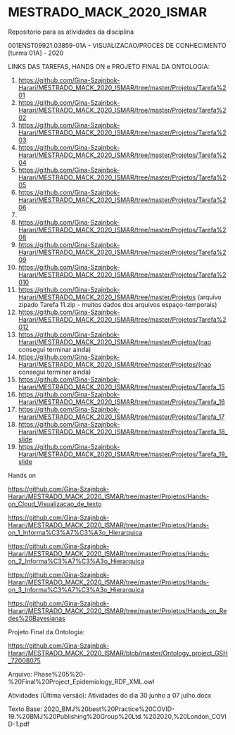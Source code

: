 # MESTRADO_MACK_2020_ISMAR 
Repositório para as atividades da disciplina 

001ENST09921.03859-01A - VISUALIZACAO/PROCES DE CONHECIMENTO [turma 01A] - 2020

LINKS DAS TAREFAS, HANDS ON e PROJETO FINAL DA ONTOLOGIA:

1) https://github.com/Gina-Szajnbok-Harari/MESTRADO_MACK_2020_ISMAR/tree/master/Projetos/Tarefa%201
2) https://github.com/Gina-Szajnbok-Harari/MESTRADO_MACK_2020_ISMAR/tree/master/Projetos/Tarefa%202
3) https://github.com/Gina-Szajnbok-Harari/MESTRADO_MACK_2020_ISMAR/tree/master/Projetos/Tarefa%203
4) https://github.com/Gina-Szajnbok-Harari/MESTRADO_MACK_2020_ISMAR/tree/master/Projetos/Tarefa%204
5) https://github.com/Gina-Szajnbok-Harari/MESTRADO_MACK_2020_ISMAR/tree/master/Projetos/Tarefa%205
6) https://github.com/Gina-Szajnbok-Harari/MESTRADO_MACK_2020_ISMAR/tree/master/Projetos/Tarefa%206
7) 
8) https://github.com/Gina-Szajnbok-Harari/MESTRADO_MACK_2020_ISMAR/tree/master/Projetos/Tarefa%208
9) https://github.com/Gina-Szajnbok-Harari/MESTRADO_MACK_2020_ISMAR/tree/master/Projetos/Tarefa%209
10) https://github.com/Gina-Szajnbok-Harari/MESTRADO_MACK_2020_ISMAR/tree/master/Projetos/Tarefa%2010
11) https://github.com/Gina-Szajnbok-Harari/MESTRADO_MACK_2020_ISMAR/tree/master/Projetos (arquivo zipado Tarefa 11.zip - muitos dados dos arquivos espaço-temporais)
12) https://github.com/Gina-Szajnbok-Harari/MESTRADO_MACK_2020_ISMAR/tree/master/Projetos/Tarefa%2012
13) https://github.com/Gina-Szajnbok-Harari/MESTRADO_MACK_2020_ISMAR/tree/master/Projetos/(nao consegui terminar ainda)
14) https://github.com/Gina-Szajnbok-Harari/MESTRADO_MACK_2020_ISMAR/tree/master/Projetos/(nao consegui terminar ainda)
15) https://github.com/Gina-Szajnbok-Harari/MESTRADO_MACK_2020_ISMAR/tree/master/Projetos/Tarefa_15
16) https://github.com/Gina-Szajnbok-Harari/MESTRADO_MACK_2020_ISMAR/tree/master/Projetos/Tarefa_16
17) https://github.com/Gina-Szajnbok-Harari/MESTRADO_MACK_2020_ISMAR/tree/master/Projetos/Tarefa_17
18) https://github.com/Gina-Szajnbok-Harari/MESTRADO_MACK_2020_ISMAR/tree/master/Projetos/Tarefa_18_slide
19) https://github.com/Gina-Szajnbok-Harari/MESTRADO_MACK_2020_ISMAR/tree/master/Projetos/Tarefa_19_slide

Hands on

https://github.com/Gina-Szajnbok-Harari/MESTRADO_MACK_2020_ISMAR/tree/master/Projetos/Hands-on_Cloud_Visualizacao_de_texto

https://github.com/Gina-Szajnbok-Harari/MESTRADO_MACK_2020_ISMAR/tree/master/Projetos/Hands-on_1_Informa%C3%A7%C3%A3o_Hierarquica

https://github.com/Gina-Szajnbok-Harari/MESTRADO_MACK_2020_ISMAR/tree/master/Projetos/Hands-on_2_Informa%C3%A7%C3%A3o_Hierarquica

https://github.com/Gina-Szajnbok-Harari/MESTRADO_MACK_2020_ISMAR/tree/master/Projetos/Hands-on_3_Informa%C3%A7%C3%A3o_Hierarquica

https://github.com/Gina-Szajnbok-Harari/MESTRADO_MACK_2020_ISMAR/tree/master/Projetos/Hands_on_Redes%20Bayesianas

Projeto Final da Ontologia:

https://github.com/Gina-Szajnbok-Harari/MESTRADO_MACK_2020_ISMAR/blob/master/Ontology_project_GSH_72008075

Arquivo: Phase%205%20-%20Final%20Project_Epidemiology_RDF_XML.owl

Atividades (Última versão): Atividades do dia 30 junho a 07 julho.docx

Texto Base: 2020_BMJ%20best%20Practice%20COVID-19.%20BMJ%20Publishing%20Group%20Ltd.%202020,%20London_COVID-1.pdf








